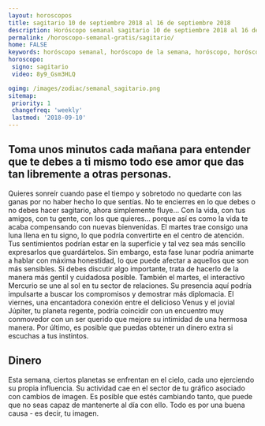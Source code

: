 ```yaml
---
layout: horoscopos
title: sagitario 10 de septiembre 2018 al 16 de septiembre 2018 
description: Horóscopo semanal sagitario 10 de septiembre 2018 al 16 de septiembre 2018. Toma unos minutos cada mañana para entender que te debes a ti mismo todo ese amor que das tan libremente a otras personas.
permalink: /horoscopo-semanal-gratis/sagitario/
home: FALSE
keywords: horóscopo semanal, horóscopo de la semana, horóscopo, horóscopo gratis,horóscopos, horóscopo esperanza gracia, horoscopos sagitario la semana, horóscopos gratis, Tarot, Astrologia, Zodíaco, sagitario, horoscopo gratis, semanal
horoscopo:
 signo: sagitario
 video: 8y9_Gsm3HLQ

ogimg: /images/zodiac/semanal_sagitario.png
sitemap:
 priority: 1
 changefreq: 'weekly'
 lastmod: '2018-09-10'
---
```




## Toma unos minutos cada mañana para entender que te debes a ti mismo todo ese amor que das tan libremente a otras personas.

Quieres sonreír cuando pase el tiempo y sobretodo no quedarte con las ganas por no haber hecho lo que sentías. No te encierres en lo que debes o no debes hacer sagitario, ahora simplemente fluye… Con la vida, con tus amigos, con tu gente, con los que quieres… 
porque así es como la vida te acaba compensando con nuevas bienvenidas.
El martes trae consigo una luna llena en tu signo, lo que podría convertirte en el centro de atención. Tus sentimientos podrían estar en la superficie y tal vez sea más sencillo expresarlos que guardártelos. Sin embargo, esta fase lunar podría animarte a hablar con máxima honestidad, lo que puede afectar a aquellos que son más sensibles. Si debes discutir algo importante, trata de hacerlo de la manera más gentil y cuidadosa posible.
También el martes, el interactivo Mercurio se une al sol en tu sector de relaciones. Su presencia aquí podría impulsarte a buscar los compromisos y demostrar más diplomacia.
El viernes, una encantadora conexión entre el delicioso Venus y el jovial Júpiter, tu planeta regente, podría coincidir con un encuentro muy conmovedor con un ser querido que mejore su intimidad de una hermosa manera. 
Por último, es posible que puedas obtener un dinero extra si escuchas a tus instintos.

## Dinero

Esta semana, ciertos planetas se enfrentan en el cielo, cada uno ejerciendo su propia influencia. Su actividad cae en el sector de tu gráfico asociado con cambios de imagen. Es posible que estés cambiando tanto, que puede que no seas capaz de mantenerte al día con ello. Todo es por una buena causa - es decir, tu imagen.